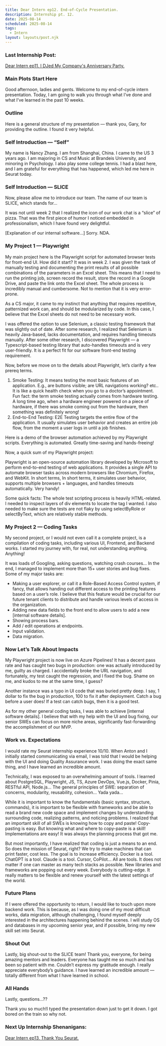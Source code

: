 ```yaml
---
title: Dear Intern ep12. End-of-Cycle Presentation.
description: Internship pt. 12.
date: 2025-08-14
scheduled: 2025-08-14
tags:
  - Intern
layout: layouts/post.njk
---
```


<h3>Last Internship Post:</h3>
<a href="{{ '/posts/dearinternep11/' | url }}">Dear Intern ep11. I DJed My Company's Anniversary Party.</a>

<h3>Main Plots Start Here</h3>

Good afternoon, ladies and gents. Welcome to my end-of-cycle intern presentation. Today, I am going to walk you through what I’ve done and what I’ve learned in the past 10 weeks.

<h3>Outline</h3>

Here is a general structure of my presentation — thank you, Gary, for providing the outline. I found it very helpful.

<h3>Self Introduction — “Self”</h3>

My name is Nancy Zhang. I am from Shanghai, China. I came to the US 3 years ago. I am majoring in CS and Music at Brandeis University, and minoring in Psychology. I also play some college tennis. I had a blast here, and I am grateful for everything that has happened, which led me here in Seurat today.

<h3>Self Introduction — SLICE</h3>

Now, please allow me to introduce our team. The name of our team is SLICE, which stands for…

It was not until week 2 that I realized the icon of our work chat is a “slice” of pizza. That was the first piece of humor I noticed embedded in professionalism, which I have found very delightful.

[Explanation of our internal software…] Sorry. NDA.

<h3>My Project 1 — Playwright</h3>

My main project here is the Playwright script for automated browser tests for front-end UI. How did it start? It was in week 2. I was given the task of manually testing and documenting the print results of all possible combinations of the parameters in an Excel sheet. This means that I need to run the printing job, screen record the result, store the record in a Google Drive, and paste the link onto the Excel sheet. The whole process is incredibly manual and cumbersome. Not to mention that it is very error-prone.

As a CS major, it came to my instinct that anything that requires repetitive, patternized work can, and should be modularized by code. In this case, I believe that the Excel sheets do not need to be necessary work.

I was offered the option to use Selenium, a classic testing framework that was slightly out of date. After some research, I realized that Selenium is heavily Java-based, lacks documentation, and requires handling timeouts manually. After some other research, I discovered Playwright — a Typescript-based testing library that auto-handles timeouts and is very user-friendly. It is a perfect fit for our software front-end testing requirement.

Now, before we move on to the details about Playwright, let’s clarify a few prereq terms.

1. Smoke Testing: It means testing the most basic features of an application. E.g., are buttons visible; are URL navigations working? etc.. It is like a quick health check when you go to a doctor’s appointment. Fun fact: the term smoke testing actually comes from hardware testing. A long time ago, when a hardware engineer powered on a piece of hardware, if there was smoke coming out from the hardware, then something was definitely wrong!
2. End-to-End Testing: E2E Testing targets the entire flow of the application. It usually simulates user behavior and creates an entire job flow, from the moment a user logs in until a job finishes.

Here is a demo of the browser automation achieved by my Playwright scripts. Everything is automated. Greatly time-saving and hands-freeing!

Now, a quick sum of my Playwright project:

Playwright is an open-source automation library developed by Microsoft to perform end-to-end testing of web applications. It provides a single API to automate browser tasks across modern browsers like Chromium, Firefox, and WebKit. In short terms, In short terms, it simulates user behavior, supports multiple browsers + languages, and handles timeouts automatically. Very handy!

Some quick facts: The whole test scripting process is heavily HTML-related. I needed to inspect layers of div elements to locate the tag I wanted. I also needed to make sure the tests are not flaky by using selectByRole or selectByText, which are relatively stable methods.

<h3>My Project 2 — Coding Tasks</h3>

My second project, or I would not even call it a complete project, is a compilation of coding tasks, including various UI, Frontend, and Backend works. I started my journey with, for real, not understanding anything. Anything!

It was loads of Googling, asking questions, watching crash courses… In the end, I managed to implement more than 15+ user stories and bug fixes. Some of my major tasks are:

- Making a user explorer, or call it a Role-Based Access Control system, if fancy, that allows handing out different access to the printing features based on a user’s role. I believe that this feature would be crucial for our future tenant clients to distribute and handle various levels of access in the organization.
- Adding new data fields to the front end to allow users to add a new [internal software details].
- Showing process bars.
- Add / edit operations at endpoints.
- Input validation.
- Data migration.

<h3>Now Let’s Talk About Impacts</h3>

My Playwright project is now live on Azure Pipelines! It has a decent pass rate and has caught two bugs in production: one was actually introduced by me, guilty as charged. I accidentally broke the URL navigation, and fortunately, my test caught the regression, and I fixed the bug. Shame on me, and kudos to me at the same time, I guess?

Another instance was a typo in UI code that was buried pretty deep. I say, 1 dollar to fix the bug in production, 100 to fix it after deployment. Catch a bug before a user does! If a test can catch bugs, then it is a good test.

As for my other general coding tasks, I was able to achieve [internal software details]. I believe that with my help with the UI and bug fixing, our senior SWEs can focus on more niche areas, significantly fast-forwarding the accomplishment of our MVP.

<h3>Work vs. Expectations</h3>

I would rate my Seurat internship experience 10/10. When Anton and I initially started communicating via email, I was told that I would be helping with the UI and doing Quality Assurance work. I was doing the exact same thing, and I have learned an incredible amount.

Technically, I was exposed to an overwhelming amount of tools. I learned about PostgreSQL, Playwright, JS, TS, Azure DevOps, Vue.js, Docker, Pinia, RESTful API, Node.js… The general principles of SWE: separation of concerns, modularity, reusability, cohesion… Yada yada…

While it is important to know the fundamentals (basic syntax, structure, commands), it is important to be flexible with frameworks and be able to read a brand new code space and implement changes by understanding surrounding code, realizing patterns, and noticing problems. I realized that an important skill of all SWEs is knowing how to copy and paste! Copy-pasting is easy. But knowing what and where to copy-paste is a skill! Implementations are easy! It was always the planning process that got me. 

But most importantly, I have realized that coding is just a means to an end. So does the mission of Seurat, right? We try to make machines that can print faster, cost less. The goal is to increase efficiency. Docker is a tool. ChatGPT is a tool. Claude is a tool. Cursor, CoPilot… All are tools. It does not matter if one can master as many tech stacks as possible. New libraries and frameworks are popping out every week. Everybody is cutting-edge. It really matters to be flexible and renew yourself with the latest settings of the world.

<h3>Future Plans</h3>

If I were offered the opportunity to return, I would like to touch upon more backend work. This is because, as I was doing one of my most difficult works, data migration, although challenging, I found myself deeply interested in the architectures happening behind the scenes. I will study OS and databases in my upcoming senior year, and if possible, bring my new skill set into Seurat.

<h3>Shout Out</h3>

Lastly, big shout-out to the SLICE team! Thank you, everyone, for being amazing mentors and leaders. Everyone has taught me so much and has been so patient with me. Couldn’t express my gratitude enough. I really appreciate everybody’s guidance. I have learned an incredible amount — totally different from what I have learned in school.

<h3>All Hands</h3>

Lastly, questions…??

Thank you so much!I typed the presentation down just to get it down. I got bored on the train so why not.

<h3>Next Up Internship Shenanigans:</h3>
<a href="{{ '/posts/dearinternep13/' | url }}">Dear Intern ep13. Thank You Seurat.</a>

